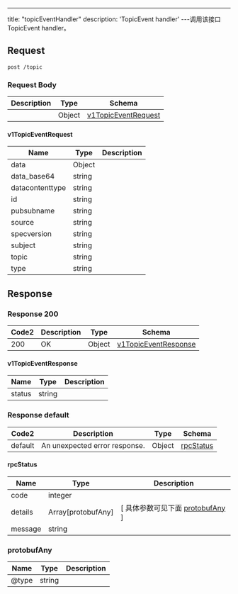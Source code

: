 ---
title: "topicEventHandler"
description: 'TopicEvent handler'
---调用该接口TopicEvent handler。



## Request


```
post /topic
```

### Request Body 
| Description | Type | Schema |
| ----------- | ------ | ------ |
|  | Object | [v1TopicEventRequest](#v1TopicEventRequest) |

#### v1TopicEventRequest

| Name | Type | Description | 
| ---- | ---- | ----------- |    
| data | Object |    |      
| data_base64 | string |  |      
| datacontenttype | string |  |      
| id | string |  |      
| pubsubname | string |  |      
| source | string |  |      
| specversion | string |  |      
| subject | string |  |      
| topic | string |  |      
| type | string |  |   



## Response

### Response  200 
| Code2 | Description | Type | Schema |
| ---- | ----------- | ------ | ------ |
| 200 | OK | Object | [v1TopicEventResponse](#v1TopicEventResponse) |

#### v1TopicEventResponse

| Name | Type | Description | 
| ---- | ---- | ----------- |     
| status | string |  |   



### Response  default 
| Code2 | Description | Type | Schema |
| ---- | ----------- | ------ | ------ |
| default | An unexpected error response. | Object | [rpcStatus](#rpcStatus) |

#### rpcStatus

| Name | Type | Description | 
| ---- | ---- | ----------- |     
| code | integer |  |          
| details | Array[protobufAny] |  [ 具体参数可见下面 [protobufAny](#protobufAny) ] |       
| message | string |  |   

### protobufAny
| Name | Type | Description | 
| ---- | ---- | ----------- |     
| @type | string |  |   



